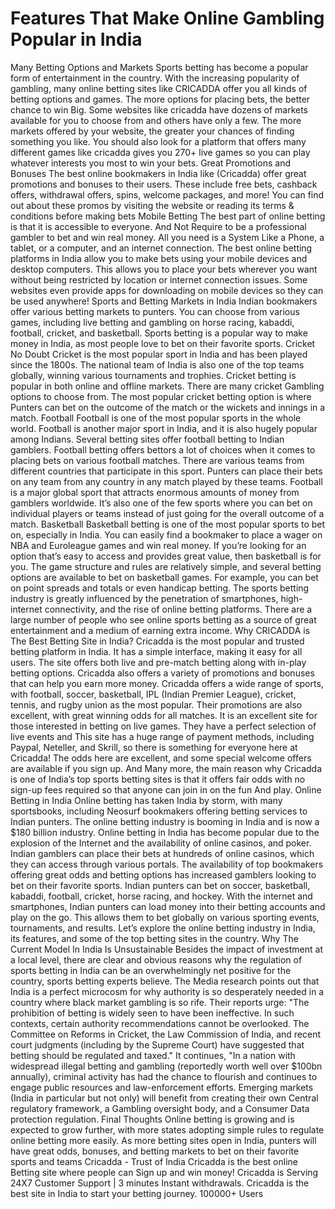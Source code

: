 <h1>Features That Make Online Gambling Popular in India</h1>
Many Betting Options and Markets
Sports betting has become a popular form of entertainment in the country. With the increasing popularity of gambling, many online betting sites like CRICADDA offer you all kinds of betting options and games.
The more options for placing bets, the better chance to win Big. Some websites like cricadda have dozens of markets available for you to choose from and others have only a few. The more markets offered by your website, the greater your chances of finding something you like.
You should also look for a platform that offers many different games like cricadda gives you 270+ live games so you can play whatever interests you most to win your bets.
Great Promotions and Bonuses
The best online bookmakers in India like (Cricadda) offer great promotions and bonuses to their users. These include free bets, cashback offers, withdrawal offers, spins, welcome packages, and more! You can find out about these promos by visiting the website or reading its terms & conditions before making bets
Mobile Betting
The best part of online betting is that it is accessible to everyone. And Not Require to be a professional gambler to bet and win real money. All you need is a System Like a Phone, a tablet, or a computer, and an internet connection.
The best online betting platforms in India allow you to make bets using your mobile devices and desktop computers. This allows you to place your bets wherever you want without being restricted by location or internet connection issues. Some websites even provide apps for downloading on mobile devices so they can be used anywhere!
Sports and Betting Markets in India
Indian bookmakers offer various betting markets to punters. You can choose from various games, including live betting and gambling on horse racing, kabaddi, football, cricket, and basketball. Sports betting is a popular way to make money in India, as most people love to bet on their favorite sports.
Cricket
No Doubt Cricket is the most popular sport in India and has been played since the 1800s. The national team of India is also one of the top teams globally, winning various tournaments and trophies. Cricket betting is popular in both online and offline markets.
There are many cricket Gambling options to choose from. The most popular cricket betting option is where Punters can bet on the outcome of the match or the wickets and innings in a match.
Football
Football is one of the most popular sports in the whole world. Football is another major sport in India, and it is also hugely popular among Indians. Several betting sites offer football betting to Indian gamblers.
Football betting offers bettors a lot of choices when it comes to placing bets on various football matches. There are various teams from different countries that participate in this sport. Punters can place their bets on any team from any country in any match played by these teams.
Football is a major global sport that attracts enormous amounts of money from gamblers worldwide. It’s also one of the few sports where you can bet on individual players or teams instead of just going for the overall outcome of a match.
Basketball
Basketball betting is one of the most popular sports to bet on, especially in India. You can easily find a bookmaker to place a wager on NBA and Euroleague games and win real money.
If you’re looking for an option that’s easy to access and provides great value, then basketball is for you. The game structure and rules are relatively simple, and several betting options are available to bet on basketball games. For example, you can bet on point spreads and totals or even handicap betting.
The sports betting industry is greatly influenced by the penetration of smartphones, high-internet connectivity, and the rise of online betting platforms. There are a large number of people who see online sports betting as a source of great entertainment and a medium of earning extra income.
Why CRICADDA is The Best Betting Site in India?
Cricadda is the most popular and trusted betting platform in India. It has a simple interface, making it easy for all users. The site offers both live and pre-match betting along with in-play betting options. Cricadda also offers a variety of promotions and bonuses that can help you earn more money.
Cricadda offers a wide range of sports, with football,  soccer, basketball, IPL (Indian Premier League), cricket, tennis, and rugby union as the most popular. Their promotions are also excellent, with great winning odds for all matches.
It is an excellent site for those interested in betting on live games. They have a perfect selection of live events and This site has a huge range of payment methods, including Paypal, Neteller, and Skrill, so there is something for everyone here at Cricadda! The odds here are excellent, and some special welcome offers are available if you sign up. And Many more, the main reason why Cricadda is one of India’s top sports betting sites is that it offers fair odds with no sign-up fees required so that anyone can join in on the fun And play.
Online Betting in India
Online betting has taken India by storm, with many sportsbooks, including Neosurf bookmakers offering betting services to Indian punters. The online betting industry is booming in India and is now a $180 billion industry.
Online betting in India has become popular due to the explosion of the Internet and the availability of online casinos, and poker. Indian gamblers can place their bets at hundreds of online casinos, which they can access through various portals.
The availability of top bookmakers offering great odds and betting options has increased gamblers looking to bet on their favorite sports. Indian punters can bet on soccer, basketball, kabaddi, football, cricket, horse racing, and hockey.
With the internet and smartphones, Indian punters can load money into their betting accounts and play on the go. This allows them to bet globally on various sporting events, tournaments, and results.
Let’s explore the online betting industry in India, its features, and some of the top betting sites in the country. 
Why The Current Model In India Is Unsustainable
Besides the impact of investment at a local level, there are clear and obvious reasons why the regulation of sports betting in India can be an overwhelmingly net positive for the country, sports betting experts believe. The Media research points out that India is a perfect microcosm for why authority is so desperately needed in a country where black market gambling is so rife. Their reports urge: "The prohibition of betting is widely seen to have been ineffective. In such contexts, certain authority recommendations cannot be overlooked. The Committee on Reforms in Cricket, the Law Commission of India, and recent court judgments (including by the Supreme Court) have suggested that betting should be regulated and taxed." It continues, "In a nation with widespread illegal betting and gambling (reportedly worth well over $100bn annually), criminal activity has had the chance to flourish and continues to engage public resources and law-enforcement efforts. Emerging markets (India in particular but not only) will benefit from creating their own Central regulatory framework, a Gambling oversight body, and a Consumer Data protection regulation.
Final Thoughts
Online betting is growing and is expected to grow further, with more states adopting simple rules to regulate online betting more easily. As more betting sites open in India, punters will have great odds, bonuses, and betting markets to bet on their favorite sports and teams
Cricadda - Trust of India
Cricadda is the best online Betting site where people can Sign up and win money! Cricadda is Serving 24X7 Customer Support | 3 minutes Instant withdrawals. Cricadda is the best site in India to start your betting journey. 100000+ Users


